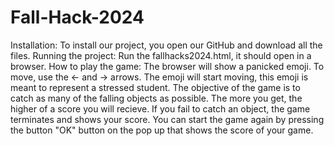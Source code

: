 # Fall-Hack-2024

Installation: To install our project, you open our GitHub and download all the files. 
Running the project: Run the fallhacks2024.html, it should open in a browser. 
How to play the game: The browser will show a panicked emoji. To move, use the <- and -> arrows. 
                      The emoji will start moving, this emoji is meant to represent a stressed student. 
                      The objective of the game is to catch as many of the falling objects as possible. 
                      The more you get, the higher of a score you will recieve. 
                      If you fail to catch an object, the game terminates and shows your score. 
                      You can start the game again by pressing the button "OK" button on the pop up that shows the score of your game. 
